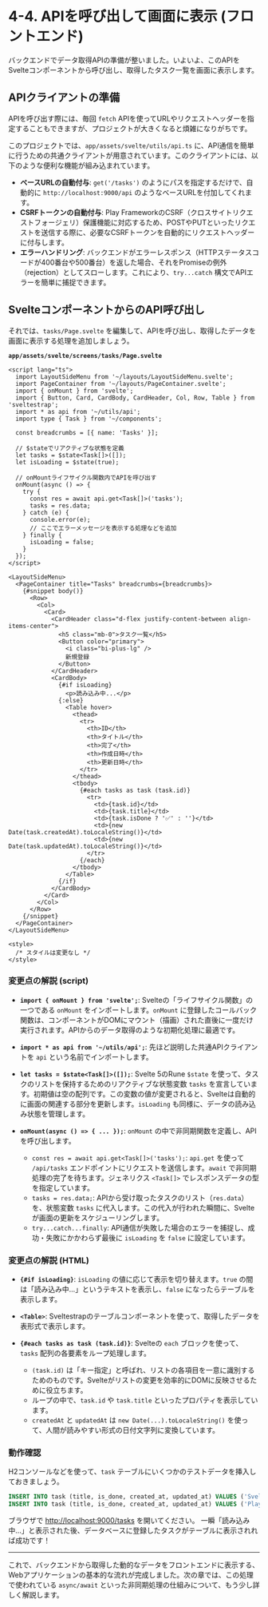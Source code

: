 # 4-4. APIを呼び出して画面に表示 (フロントエンド)

バックエンドでデータ取得APIの準備が整いました。いよいよ、このAPIをSvelteコンポーネントから呼び出し、取得したタスク一覧を画面に表示します。

## APIクライアントの準備

APIを呼び出す際には、毎回 `fetch` APIを使ってURLやリクエストヘッダーを指定することもできますが、プロジェクトが大きくなると煩雑になりがちです。

このプロジェクトでは、`app/assets/svelte/utils/api.ts` に、API通信を簡単に行うための共通クライアントが用意されています。このクライアントには、以下のような便利な機能が組み込まれています。

- **ベースURLの自動付与**: `get('/tasks')` のようにパスを指定するだけで、自動的に `http://localhost:9000/api` のようなベースURLを付加してくれます。
- **CSRFトークンの自動付与**: Play FrameworkのCSRF（クロスサイトリクエストフォージェリ）保護機能に対応するため、POSTやPUTといったリクエストを送信する際に、必要なCSRFトークンを自動的にリクエストヘッダーに付与します。
- **エラーハンドリング**: バックエンドがエラーレスポンス（HTTPステータスコードが400番台や500番台）を返した場合、それをPromiseの例外（rejection）としてスローします。これにより、`try...catch` 構文でAPIエラーを簡単に捕捉できます。

## SvelteコンポーネントからのAPI呼び出し

それでは、`tasks/Page.svelte` を編集して、APIを呼び出し、取得したデータを画面に表示する処理を追加しましょう。

**`app/assets/svelte/screens/tasks/Page.svelte`**
```svelte
<script lang="ts">
  import LayoutSideMenu from '~/layouts/LayoutSideMenu.svelte';
  import PageContainer from '~/layouts/PageContainer.svelte';
  import { onMount } from 'svelte';
  import { Button, Card, CardBody, CardHeader, Col, Row, Table } from 'sveltestrap';
  import * as api from '~/utils/api';
  import type { Task } from '~/components';

  const breadcrumbs = [{ name: 'Tasks' }];

  // $stateでリアクティブな状態を定義
  let tasks = $state<Task[]>([]);
  let isLoading = $state(true);

  // onMountライフサイクル関数内でAPIを呼び出す
  onMount(async () => {
    try {
      const res = await api.get<Task[]>('tasks');
      tasks = res.data;
    } catch (e) {
      console.error(e);
      // ここでエラーメッセージを表示する処理などを追加
    } finally {
      isLoading = false;
    }
  });
</script>

<LayoutSideMenu>
  <PageContainer title="Tasks" breadcrumbs={breadcrumbs}>
    {#snippet body()}
      <Row>
        <Col>
          <Card>
            <CardHeader class="d-flex justify-content-between align-items-center">
              <h5 class="mb-0">タスク一覧</h5>
              <Button color="primary">
                <i class="bi-plus-lg" />
                新規登録
              </Button>
            </CardHeader>
            <CardBody>
              {#if isLoading}
                <p>読み込み中...</p>
              {:else}
                <Table hover>
                  <thead>
                    <tr>
                      <th>ID</th>
                      <th>タイトル</th>
                      <th>完了</th>
                      <th>作成日時</th>
                      <th>更新日時</th>
                    </tr>
                  </thead>
                  <tbody>
                    {#each tasks as task (task.id)}
                      <tr>
                        <td>{task.id}</td>
                        <td>{task.title}</td>
                        <td>{task.isDone ? '✅' : ''}</td>
                        <td>{new Date(task.createdAt).toLocaleString()}</td>
                        <td>{new Date(task.updatedAt).toLocaleString()}</td>
                      </tr>
                    {/each}
                  </tbody>
                </Table>
              {/if}
            </CardBody>
          </Card>
        </Col>
      </Row>
    {/snippet}
  </PageContainer>
</LayoutSideMenu>

<style>
  /* スタイルは変更なし */
</style>
```

### 変更点の解説 (script)

- **`import { onMount } from 'svelte';`**:
  Svelteの「ライフサイクル関数」の一つである `onMount` をインポートします。`onMount` に登録したコールバック関数は、コンポーネントがDOMにマウント（描画）された直後に一度だけ実行されます。APIからのデータ取得のような初期化処理に最適です。

- **`import * as api from '~/utils/api';`**:
  先ほど説明した共通APIクライアントを `api` という名前でインポートします。

- **`let tasks = $state<Task[]>([]);`**:
  Svelte 5のRune `$state` を使って、タスクのリストを保持するためのリアクティブな状態変数 `tasks` を宣言しています。初期値は空の配列です。この変数の値が変更されると、Svelteは自動的に画面の関連する部分を更新します。`isLoading` も同様に、データの読み込み状態を管理します。

- **`onMount(async () => { ... });`**:
  `onMount` の中で非同期関数を定義し、APIを呼び出します。
  - `const res = await api.get<Task[]>('tasks');`: `api.get` を使って `/api/tasks` エンドポイントにリクエストを送信します。`await` で非同期処理の完了を待ちます。ジェネリクス `<Task[]>` でレスポンスデータの型を指定しています。
  - `tasks = res.data;`: APIから受け取ったタスクのリスト（`res.data`）を、状態変数 `tasks` に代入します。この代入が行われた瞬間に、Svelteが画面の更新をスケジューリングします。
  - `try...catch...finally`: API通信が失敗した場合のエラーを捕捉し、成功・失敗にかかわらず最後に `isLoading` を `false` に設定しています。

### 変更点の解説 (HTML)

- **`{#if isLoading}`**:
  `isLoading` の値に応じて表示を切り替えます。`true` の間は「読み込み中...」というテキストを表示し、`false` になったらテーブルを表示します。

- **`<Table>`**:
  Sveltestrapのテーブルコンポーネントを使って、取得したデータを表形式で表示します。

- **`{#each tasks as task (task.id)}`**:
  Svelteの `each` ブロックを使って、`tasks` 配列の各要素をループ処理します。
  - `(task.id)` は「キー指定」と呼ばれ、リストの各項目を一意に識別するためのものです。Svelteがリストの変更を効率的にDOMに反映させるために役立ちます。
  - ループの中で、`task.id` や `task.title` といったプロパティを表示しています。
  - `createdAt` と `updatedAt` は `new Date(...).toLocaleString()` を使って、人間が読みやすい形式の日付文字列に変換しています。

### 動作確認

H2コンソールなどを使って、`task` テーブルにいくつかのテストデータを挿入しておきましょう。

```sql
INSERT INTO task (title, is_done, created_at, updated_at) VALUES ('Svelteの学習', true, NOW(), NOW());
INSERT INTO task (title, is_done, created_at, updated_at) VALUES ('Play Frameworkの学習', false, NOW(), NOW());
```

ブラウザで [http://localhost:9000/tasks](http://localhost:9000/tasks) を開いてください。
一瞬「読み込み中...」と表示された後、データベースに登録したタスクがテーブルに表示されれば成功です！

---

これで、バックエンドから取得した動的なデータをフロントエンドに表示する、Webアプリケーションの基本的な流れが完成しました。次の章では、この処理で使われている `async/await` といった非同期処理の仕組みについて、もう少し詳しく解説します。
